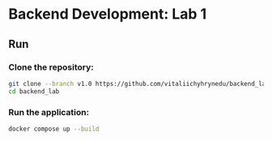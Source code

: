 # Backend Development: Lab 1

## Run

### Clone the repository:

```sh
git clone --branch v1.0 https://github.com/vitaliichyhrynedu/backend_lab
cd backend_lab
```

### Run the application:

```sh
docker compose up --build
```
